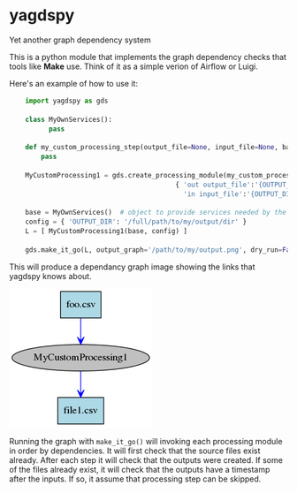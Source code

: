 # yagdspy
Yet another graph dependency system 

This is a python module that implements the graph dependency checks that tools like __Make__ use.  Think of it as a simple verion of Airflow or Luigi.

Here's an example of how to use it:

```python
    import yagdspy as gds

    class MyOwnServices():
          pass
    
    def my_custom_processing_step(output_file=None, input_file=None, base=None, config=None):
        pass

    MyCustomProcessing1 = gds.create_processing_module(my_custom_processing_step, name='MyCustomProcessing1', files=
                                          { 'out output_file':'{OUTPUT_DIR}/file1.csv',
                                            'in input_file':'{OUTPUT_DIR}/foo.csv' })

    base = MyOwnServices()  # object to provide services needed by the processing functions, like logging. Not provided by yagdspy
    config = { 'OUTPUT_DIR': '/full/path/to/my/output/dir' }
    L = [ MyCustomProcessing1(base, config) ]

    gds.make_it_go(L, output_graph='/path/to/my/output.png', dry_run=False)
```

This will produce a dependancy graph image showing the links that
yagdspy knows about.  

![](doc/output.png)

Running the graph with `make_it_go()` will
invoking each processing module in order by dependencies.  It will first check that
the source files exist already. After each step it will check that the
outputs were created.  If some of the files already exist, it will
check that the outputs have a timestamp after the inputs. If so, it
assume that processing step can be skipped.
